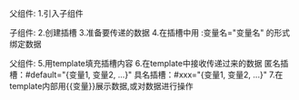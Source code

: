 父组件:
1.引入子组件

子组件:
2.创建插槽
3.准备要传递的数据
4.在插槽中用 :变量名="变量名" 的形式绑定数据

父组件:
5.用template填充插槽内容
6.在template中接收传递过来的数据
  匿名插槽：#default="{变量1, 变量2, ...}"
  具名插槽：#xxx="{变量1, 变量2, ...}"
7.在template内部用{{变量}}展示数据,或对数据进行操作